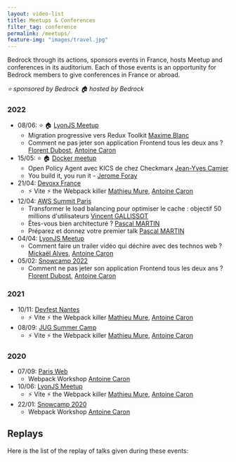 ```yaml
---
layout: video-list
title: Meetups & Conferences
filter_tag: conference
permalink: /meetups/
feature-img: "images/travel.jpg"
---
```


Bedrock through its actions, sponsors events in France, hosts Meetup and conferences in its auditorium. Each of those events is an opportunity for Bedrock members to give conferences in France or abroad.

_⭐ sponsored by Bedrock_
_🏠 hosted by Bedrock_

### 2022
- 08/06: ⭐️ 🏠 [LyonJS Meetup](https://www.meetup.com/fr-FR/lyonjs/events/285497869/) 
  - Migration progressive vers Redux Toolkit [Maxime Blanc](https://maximeblanc.fr)
  - Comment ne pas jeter son application Frontend tous les deux ans ? [Florent Dubost](https://twitter.com/fooragnak), [Antoine Caron](https://twitter.com/Slashgear_) 
- 15/05: ⭐️ 🏠 [Docker meetup](https://www.meetup.com/fr-FR/docker-lyon/events/285057478/)
  - Open Policy Agent avec KICS de chez Checkmarx [Jean-Yves Camier](https://twitter.com/Saaraahka)
  - You build it, you run it - [Jerome Foray](https://twitter.com/meroje01)
- 21/04: [Devoxx France](https://www.devoxx.fr/)
  - ⚡️ Vite ⚡️ the Webpack killer [Mathieu Mure](https://twitter.com/mathieumure), [Antoine Caron](https://twitter.com/Slashgear_)
- 12/04: [AWS Summit Paris](https://aws.amazon.com/fr/events/summits/paris/)
  - Transformer le load balancing pour optimiser le cache : objectif 50 millions d'utilisateurs [Vincent GALLISSOT](https://twitter.com/vgallissot)
  - Êtes-vous bien architecturé ? [Pascal MARTIN](https://twitter.com/pascal_martin)
  - Préparez et donnez votre premier talk [Pascal MARTIN](https://twitter.com/pascal_martin)
- 04/04: [LyonJS Meetup](https://www.meetup.com/fr-FR/lyonjs/events/284549533/)
  - Comment faire un trailer vidéo qui déchire avec des technos web ? [Mickaël Alves](https://twitter.com/CruuzAzul), [Antoine Caron](https://twitter.com/Slashgear_)
- 05/02: [Snowcamp 2022](https://snowcamp.io/fr/)
  - Comment ne pas jeter son application Frontend tous les deux ans ? [Florent Dubost](https://twitter.com/fooragnak), [Antoine Caron](https://twitter.com/Slashgear_)

### 2021

- 10/11: [Devfest Nantes](https://devfest2021.gdgnantes.com/sessions/_%EF%B8%8F_vite_%EF%B8%8Fthe_webpack_killer/)
  - ⚡️ Vite ⚡️ the Webpack killer [Mathieu Mure](https://twitter.com/mathieumure), [Antoine Caron](https://twitter.com/Slashgear_)
- 08/09: [JUG Summer Camp](https://www.jugsummercamp.org/edition/12/presentations/QYeD36ff9h4A8v243Hu3)
  - ⚡️ Vite ⚡️ the Webpack killer [Mathieu Mure](https://twitter.com/mathieumure), [Antoine Caron](https://twitter.com/Slashgear_)

### 2020

- 07/09: [Paris Web](https://www.paris-web.fr/2019/ateliers/webpack-workshop.php)
  - Webpack Workshop [Antoine Caron](https://twitter.com/Slashgear_)
- 10/06: [LyonJS Meetup](https://www.meetup.com/fr-FR/LyonJS/events/278441866/)
  - ⚡️ Vite ⚡️ the Webpack killer [Mathieu Mure](https://twitter.com/mathieumure), [Antoine Caron](https://twitter.com/Slashgear_)
- 22/01: [Snowcamp 2020](https://snowcamp.io/)
  - Webpack Workshop [Antoine Caron](https://twitter.com/Slashgear_)

## Replays

Here is the list of the replay of talks given during these events: